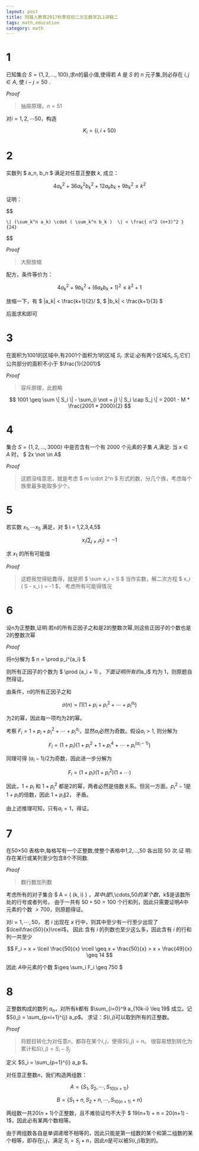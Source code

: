 ```yaml
---
layout: post
title: 同路人教育2017秋季班初二兰生数学2L1讲稿二
tags: math,education
category: math
---
```


# 1

已知集合 $S=\{1,2,…,100\}$,求$n$的最小值,使得若 $A$ 是 $S$ 的 $n$ 元子集,则必存在 $i,j \in A$,
使 $i-j=50$ .

*Proof*

> 抽屉原理，$n = 51$

对$i = 1, 2, \cdots 50$，构造

$$
    K_i = \{i, i + 50\}
$$

# 2

实数列 $ a_n, b_n $ 满足对任意正整数 $k$, 成立：

$$
    4 a_k^2 + 36 a_k^2 b_k^2 + 12 a_k b_k + 9 b_k^2 \leq k^2
$$

证明：

$$

    \| (\sum_k^n a_k) \cdot ( \sum_k^n b_k )  \| < \frac{ n^2 (n+3)^2 }{24}
$$

*Proof*

> 大胆放缩

配方，条件等价为：

$$
    4a_k^2 + 9b_k^2 + (6a_kb_k + 1)^2 \leq k^2 + 1
$$

放缩一下，有 $ \|a_k\| < \frac{k+1}{2}/ $,  $ \|b_k\| < \frac{k+1}{3} $

后面求和即可

# 3

在面积为1001的区域中,有2001个面积为1的区域 $S_i$.
求证:必有两个区域$S_i,S_j$,它们公共部分的面积不小于 $\frac{1}{2001}$

*Proof* 

> 容斥原理，此题略

$$
    1001 \geq \sum \| S_i \| - \sum_{i \not = j} \| S_i \cap S_j \|
        = 2001 - M * \frac{2001 * 2000}{2}
$$

# 4

集合 $S=\{1,2,…,3000\}$ 中是否含有一个有 2000 个元素的子集 $A$,满足: 当 $x \in A$ 时， $ 2x \not \in A$

*Proof*

> 这题没啥意思，就是考虑 $ m \cdot 2^n $ 形式的数，分几个族，考虑每个族里最多能取多少个。

# 5

若实数 $x_1, \cdots x_5$ 满足，对 $ i = 1,2,3,4,5$ 

$$
    x_i ( \sum_{ j \not = i } x_j ) = -1
$$

求 $x_1$ 的所有可能值

*Proof*

> 这题我觉得挺蠢得，就是把 $ \sum x_i = S $ 当作实数，解二次方程 $ x_i ( S - x_i ) = -1 $， 考虑所有可能得情况

# 6

设n为正整数,证明:若n的所有正因子之和是2的整数次幂,则这些正因子的个数也是2的整数次幂

*Proof*

将n分解为 $ n = \prod p_i^{a_i} $

则所有正因子的个数为 $ \prod (a_i + 1) $。 下面证明所有的$a_i$ 均为 $1$，则原题自然得证。

由条件，$n$的所有正因子之和

$$
    \sigma(n) = \prod ( 1 + p_i + p_i^2 + \cdots + p_i^{a_i} )
$$

为$2$的幂，因此每一项均为$2$的幂。

考察 $F_i = 1 + p_i + p_i^2 + \cdots + p_i^{a_i}$，显然$a_i$必然为奇数。假设$a_i > 1$, 则分解为

$$
    F_i = (1+p_i)(1 + p_i^2 + 1 + p_i^4 + \cdots + p_i^{(a_i-1)}) 
$$

同理可得 $(a_i-1)/2$为奇数，因此进一步分解为 

$$
    F_i = (1+p_i)(1+p_i^2)(1 + \cdots )
$$

因此，$1+p_i$ 和 $1+p_i^2$ 都是$2$的幂，两者必然是倍数关系。但另一方面，$p_i^2 - 1$是$1+p_i$的倍数，因此 $1+p_i \| 2$，
矛盾。

由上述推理可知，只有$a_i=1$，得证。

# 7

在50×50 表格中,每格写有一个正整数,使整个表格中1,2,…,50 各出现 50 次.证
明:存在某行或某列至少包含8个不同数. 

*Proof*

> 数行数加列数

考虑所有的对子集合 $ A = \{ (k, i) \} $，其中$i$是$1,\cdots,50$的某个数，$k$是该数所处的行号或者列号。
由于一共有 $50+50=100$ 个行和列，因此只需要证明$A$中元素的个数 $> 700$，则原题得证。

对$i = 1, \cdots, 50$， 若 $i$ 出现在 $x$ 行中，则其中至少有一行至少出现了 $\lceil\frac{50}{x}\rceil$， 因此
含有 $i$ 的列数也至少这么多，因此含有 $i$ 的行和列一共至少

$$
    F_i = x + \lceil \frac{50}{x} \rceil \geq x + \frac{50}{x} > x + \frac{49}{x} \geq 14
$$

因此 $A$中元素的个数 $\geq \sum_i F_i \geq 750 $

# 8

正整数构成的数列 $a_n$，对所有$k$都有 $\sum_{i=0}^9 a_{10k-i} \leq 19$ 成立。记 $S(i,j) = \sum_{p=i+1}^{j} a_p$。
求证：$S(i,j)$可以取到所有的正整数。

*Proof*

> 将题目转化为对任意$n$，都存在某个$i,j$，使得$S(i,j) = n$。
> 很容易想到转化为累计和$S(i,j) = S_i - S_j$

定义 $S_i = \sum_{p=1}^{i} a_p $。 

对任意正整数$n$，我们构造两组数：

$$
    A = \{ S_1 , S_2 , \cdots, S_{10(n+1)} \}
$$

$$
    B = \{ S_1 + n , S_2 + n, \cdots, S_{10(n+1)} + n \}
$$

两组数一共$20(n+1)$个正整数，且不难验证均不大于 $ 19(n+1) + n = 20(n+1) - 1$，因此必有某两个数相等。

由于两组数各自是单调递增不相等的，因此只能是第一组数的某个和第二组数的某个相等，即存在$i,j$，满足
$S_i = S_j + n$，因此$n$是可以被$S(i,j)$取到的。